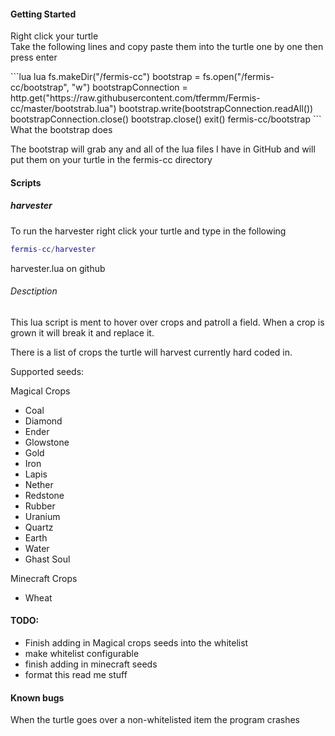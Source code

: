 <h4>Getting Started</h4>
<p>Right click your turtle<br>
Take the following lines and copy paste them into the turtle one by one then press enter<br></p>
```lua
lua
fs.makeDir("/fermis-cc")
bootstrap = fs.open("/fermis-cc/bootstrap", "w")
bootstrapConnection = http.get("https://raw.githubusercontent.com/tfermm/Fermis-cc/master/bootstrab.lua")
bootstrap.write(bootstrapConnection.readAll())
bootstrapConnection.close()
bootstrap.close()
exit()
fermis-cc/bootstrap
```
What the bootstrap does

The bootstrap will grab any and all of the lua files I have in GitHub and will put them on your turtle in the fermis-cc directory

<h4>Scripts</h4>

<h5>harvester</h5>

To run the harvester right click your turtle and type in the following

```lua
fermis-cc/harvester
```

harvester.lua on github 

<h6>Desctiption</h6>
This lua script is ment to hover over crops and patroll a field.
When a crop is grown it will break it and replace it.

There is a list of crops the turtle will harvest currently hard coded in.

Supported seeds:

Magical Crops
<ul>
<li>Coal</li>
<li>Diamond</li>
<li>Ender</li>
<li>Glowstone</li>
<li>Gold</li>
<li>Iron</li>
<li>Lapis</li>
<li>Nether</li>
<li>Redstone</li>
<li>Rubber</li>
<li>Uranium</li>
<li>Quartz</li>
<li>Earth</li>
<li>Water</li>
<li>Ghast Soul</li>
</ul>

Minecraft Crops
<ul>
<li>Wheat</li>
</ul>

<h4>TODO:</h4>
<ul>
<li>Finish adding in Magical crops seeds into the whitelist</li>
<li>make whitelist configurable</li>
<li>finish adding in minecraft seeds</li>
<li>format this read me stuff</li>
</ul>
<h4>Known bugs</h4>
When the turtle goes over a non-whitelisted item the program crashes
